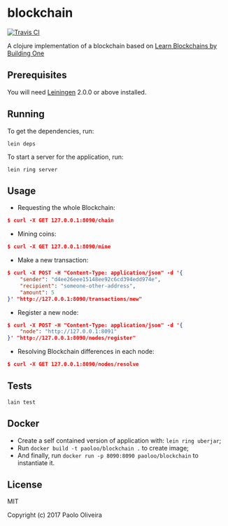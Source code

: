 # blockchain

[![Travis CI](https://travis-ci.org/paoloo/blockchain.svg?branch=master)](https://travis-ci.org/paoloo/blockchain)

A clojure implementation of a blockchain based on [Learn Blockchains by Building One](https://hackernoon.com/learn-blockchains-by-building-one-117428612f46)

## Prerequisites

You will need [Leiningen][] 2.0.0 or above installed.

[leiningen]: https://github.com/technomancy/leiningen

## Running

To get the dependencies, run:

    lein deps

To start a server for the application, run:

    lein ring server

## Usage

- Requesting the whole Blockchain:
```json
$ curl -X GET 127.0.0.1:8090/chain
```
- Mining coins:
```json
$ curl -X GET 127.0.0.1:8090/mine
```
- Make a new transaction:
```json
$ curl -X POST -H "Content-Type: application/json" -d '{
    "sender": "d4ee26eee15148ee92c6cd394edd974e",
    "recipient": "someone-other-address",
    "amount": 5
}' "http://127.0.0.1:8090/transactions/new"
```
- Register a new node:
```json
$ curl -X POST -H "Content-Type: application/json" -d '{
    "node": "http://127.0.0.1:8091"
}' "http://127.0.0.1:8090/nodes/register"
```
- Resolving Blockchain differences in each node:
```json
$ curl -X GET 127.0.0.1:8090/nodes/resolve
```
## Tests

    lain test

## Docker

- Create a self contained version of application with: `lein ring uberjar`;
- Run `docker build -t paoloo/blockchain .` to create image;
- And finally, run `docker run -p 8090:8090 paoloo/blockchain` to instantiate it.

## License

MIT

Copyright (c) 2017 Paolo Oliveira
